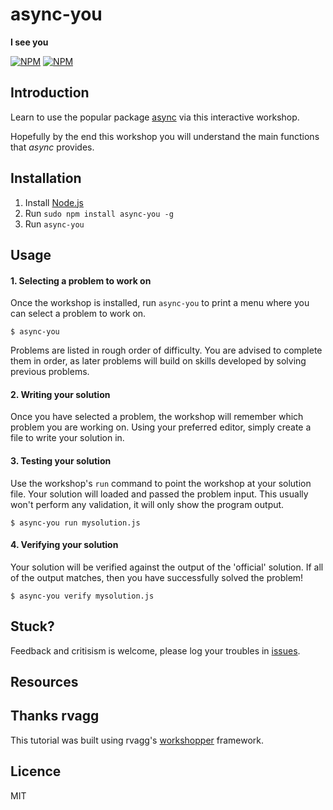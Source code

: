 # async-you

**I see you**

[![NPM](https://nodei.co/npm/async-you.png?downloads=true&stars=true)](https://nodei.co/npm/async-you/) [![NPM](https://nodei.co/npm-dl/async-you.png?months=3)](https://nodei.co/npm/async-you/)

## Introduction

Learn to use the popular package [async](https://github.com/caolan/async) via this interactive workshop.

Hopefully by the end this workshop you will understand the main functions that _async_ provides.

## Installation

1. Install [Node.js](http://nodejs.org/)
2. Run `sudo npm install async-you -g`
3. Run `async-you`

## Usage

#### 1. Selecting a problem to work on

Once the workshop is installed, run `async-you` to print a menu
where you can select a problem to work on.

```
$ async-you
```

Problems are listed in rough order of difficulty. You are advised to complete them in order, as later problems
will build on skills developed by solving previous problems.

#### 2. Writing your solution

Once you have selected a problem, the workshop will remember which problem you are working on. 
Using your preferred editor, simply create a file to write your solution in.

#### 3. Testing your solution

Use the workshop's `run` command to point the workshop at your solution file. Your solution will loaded 
and passed the problem input. This usually won't perform any validation, it will only show the program output.

```
$ async-you run mysolution.js
```
 
#### 4. Verifying your solution

Your solution will be verified against the output of the 'official' solution. 
If all of the output matches, then you have successfully solved the problem!

```
$ async-you verify mysolution.js
```

## Stuck?

Feedback and critisism is welcome, please log your troubles in [issues](https://github.com/bulkan/async-you).

## Resources

## Thanks rvagg

This tutorial was built using rvagg's [workshopper](https://github.com/rvagg/workshopper) framework.

## Licence
MIT

